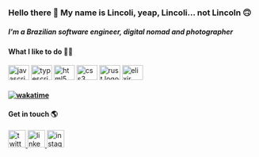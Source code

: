 
<h3 align="left">Hello there 👋 My name is Lincoli, yeap, Lincoli... not Lincoln 🙃</h3>
<h5>I'm a Brazilian software engineer, digital nomad and photographer <br> </h5>

#### What I like to do 👨‍💻

<div align="left">
  <img src="https://cdn.jsdelivr.net/gh/devicons/devicon/icons/javascript/javascript-original.svg" height="30" width="42" alt="javascript logo"  />
  <img src="https://cdn.jsdelivr.net/gh/devicons/devicon/icons/typescript/typescript-plain.svg" height="30" width="42" alt="typescript logo"  />
  <img src="https://cdn.jsdelivr.net/gh/devicons/devicon/icons/html5/html5-original.svg" height="30" width="42" alt="html5 logo"  />
  <img src="https://cdn.jsdelivr.net/gh/devicons/devicon/icons/css3/css3-original.svg" height="30" width="42" alt="css3 logo"  />
  <img src="https://cdn.jsdelivr.net/gh/devicons/devicon/icons/rust/rust-plain.svg" height="30" width="42" alt="rust logo" />
  <img src="https://cdn.jsdelivr.net/gh/devicons/devicon/icons/elixir/elixir-original.svg" height="30" width="42" alt="elixir logo" />
                  

</div>

#### [![wakatime](https://wakatime.com/badge/user/7ea092ae-e9c3-4ec1-89fd-7886098786ee.svg)](https://wakatime.com/@7ea092ae-e9c3-4ec1-89fd-7886098786ee)

#### Get in touch 🌎

<div align="left">
  <a href="https://twitter.com/lincolixavier" target="_blank">
    <img src="https://img.shields.io/badge/Twitter-1DA1F2?style=for-the-badge&logo=twitter&logoColor=white" height="35" alt="twitter logo"  />
  </a>
  <a href="https://www.linkedin.com/in/lincoli-xavier/" target="_blank">
    <img src="https://img.shields.io/static/v1?message=LinkedIn&logo=linkedin&label=&color=0077B5&logoColor=white&labelColor=&style=for-the-badge" height="35" alt="linkedin logo"  />
  </a>
 <a href="https://www.instagram.com/lincolimonteiro/" target="_blank">
    <img src="https://img.shields.io/badge/Instagram-E4405F?style=for-the-badge&logo=instagram&logoColor=white" height="35" alt="instagram logo"  />
  </a>

</div>
